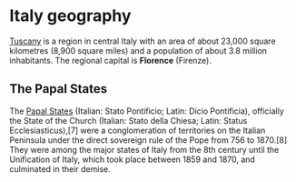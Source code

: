 # Italy geography

[Tuscany](https://en.wikipedia.org/wiki/Tuscany) is a region in central Italy with an area of about 23,000 square kilometres (8,900 square miles) and a population of about 3.8 million inhabitants. The regional capital is **Florence** (Firenze). 

## The Papal States

The [Papal States](https://en.wikipedia.org/wiki/Papal_States) (Italian: Stato Pontificio; Latin: Dicio Pontificia), officially the State of the Church (Italian: Stato della Chiesa; Latin: Status Ecclesiasticus),[7] were a conglomeration of territories on the Italian Peninsula under the direct sovereign rule of the Pope from 756 to 1870.[8] They were among the major states of Italy from the 8th century until the Unification of Italy, which took place between 1859 and 1870, and culminated in their demise. 